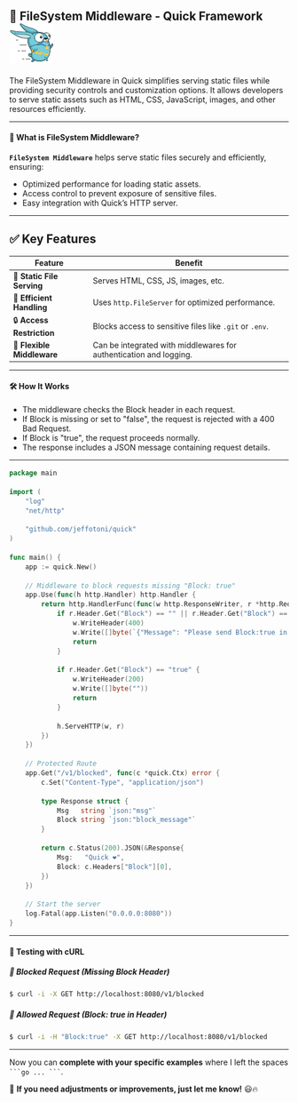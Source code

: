 ## 📂 FileSystem Middleware - Quick Framework![Quick Logo](/quick.png)
The FileSystem Middleware in Quick simplifies serving static files while providing security controls and customization options. It allows developers to serve static assets such as HTML, CSS, JavaScript, images, and other resources efficiently.

---

#### 🚀 What is FileSystem Middleware?
**`FileSystem Middleware`** helps serve static files securely and efficiently, ensuring:

- Optimized performance for loading static assets.
- Access control to prevent exposure of sensitive files.
- Easy integration with Quick’s HTTP server.

---

## ✅ Key Features

| Feature                | Benefit                                                    |
|------------------------|------------------------------------------------------------|
| 📂 **Static File Serving** | Serves HTML, CSS, JS, images, etc.                      |
| 🚀 **Efficient Handling**   | Uses `http.FileServer` for optimized performance.      |
| 🔒 **Access Restriction**   | Blocks access to sensitive files like `.git` or `.env`. |
| 🔄 **Flexible Middleware**       | Can be integrated with middlewares for authentication and logging. |

---

#### 🛠️ How It Works
- The middleware checks the Block header in each request.
- If Block is missing or set to "false", the request is rejected with a 400 Bad Request.
- If Block is "true", the request proceeds normally.
- The response includes a JSON message containing request details.

---
```go
package main

import (
	"log"
	"net/http"

	"github.com/jeffotoni/quick"
)

func main() {
	app := quick.New()

	// Middleware to block requests missing "Block: true"
	app.Use(func(h http.Handler) http.Handler {
		return http.HandlerFunc(func(w http.ResponseWriter, r *http.Request) {
			if r.Header.Get("Block") == "" || r.Header.Get("Block") == "false" {
				w.WriteHeader(400)
				w.Write([]byte(`{"Message": "Please send Block:true in your header! :("}`))
				return
			}

			if r.Header.Get("Block") == "true" {
				w.WriteHeader(200)
				w.Write([]byte(""))
				return
			}

			h.ServeHTTP(w, r)
		})
	})

	// Protected Route
	app.Get("/v1/blocked", func(c *quick.Ctx) error {
		c.Set("Content-Type", "application/json")

		type Response struct {
			Msg   string `json:"msg"`
			Block string `json:"block_message"`
		}

		return c.Status(200).JSON(&Response{
			Msg:   "Quick ❤️",
			Block: c.Headers["Block"][0],
		})
	})

	// Start the server
	log.Fatal(app.Listen("0.0.0.0:8080"))
}

```
---
#### 📌 Testing with cURL

##### 🔹 Blocked Request (Missing Block Header)
```bash
$ curl -i -X GET http://localhost:8080/v1/blocked
```

##### 🔹 Allowed Request (Block: true in Header)
```bash
$ curl -i -H "Block:true" -X GET http://localhost:8080/v1/blocked
```

---

Now you can **complete with your specific examples** where I left the spaces ` ```go ... ``` `.

🚀 **If you need adjustments or improvements, just let me know!** 😃🔥
